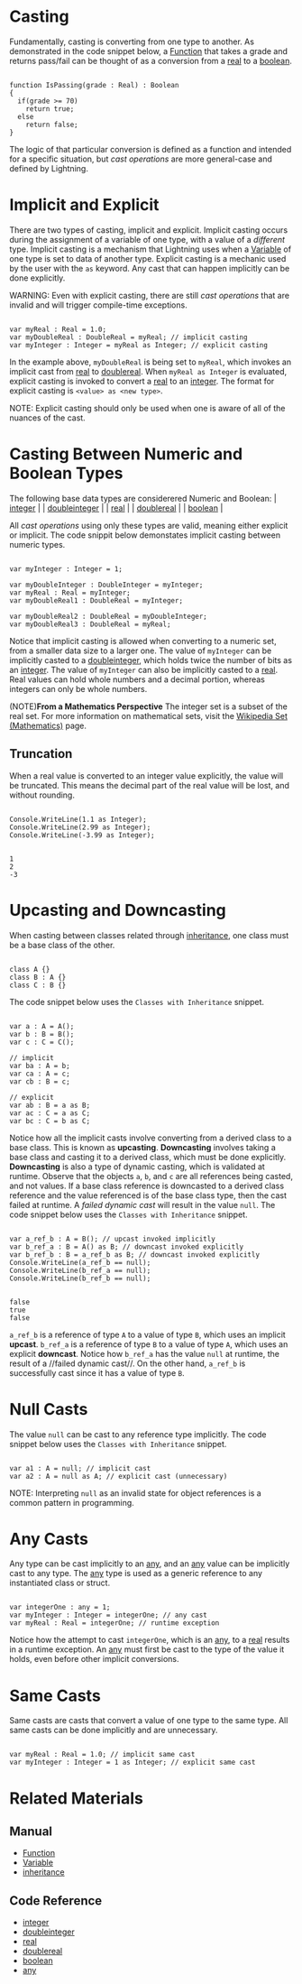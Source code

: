 # Casting
Fundamentally, casting is converting from one type to another.  As demonstrated in the code snippet below, a [Function](https://plasmaengine.github.io/PlasmaDocs/Manual/Lightning/functions.markdown) that takes a grade and returns pass/fail can be thought of as a conversion from a [real](https://github.com/PlasmaEngine/PlasmaDocs/tree/master/docs/C%2B%2B/code_reference/lightning_base_types/real.markdown) to a [boolean](https://github.com/PlasmaEngine/PlasmaDocs/tree/master/docs/C%2B%2B/code_reference/lightning_base_types/boolean.markdown).
<pre><code class="language-csharp" name="Conversion Function">
function IsPassing(grade : Real) : Boolean
{
  if(grade >= 70)
    return true;
  else
    return false;
}
</code></pre>

The logic of that particular conversion is defined as a function and intended for a specific situation, but *cast operations* are more general-case and defined by Lightning.

# Implicit and Explicit
There are two types of casting, implicit and explicit.  Implicit casting occurs during the assignment of a variable of one type, with a value of a *different* type.  Implicit casting is a mechanism that Lightning uses when a [Variable](https://plasmaengine.github.io/PlasmaDocs/Manual/Lightning/variables_and_data_types.markdown) of one type is set to data of another type.  Explicit casting is a mechanic used by the user with the `as` keyword.  Any cast that can happen implicitly can be done explicitly.

WARNING: Even with explicit casting, there are still *cast operations* that are invalid and will trigger compile-time exceptions.

<pre><code class="language-csharp" name="Casting Implicitly and Explicitly">
var myReal : Real = 1.0;
var myDoubleReal : DoubleReal = myReal; // implicit casting
var myInteger : Integer = myReal as Integer; // explicit casting
</code></pre>
In the example above, `myDoubleReal` is being set to `myReal`, which invokes an implicit cast from [real](https://github.com/PlasmaEngine/PlasmaDocs/tree/master/docs/C%2B%2B/code_reference/lightning_base_types/real.markdown) to [doublereal](https://github.com/PlasmaEngine/PlasmaDocs/tree/master/docs/C%2B%2B/code_reference/lightning_base_types/doublereal.markdown).  When `myReal as Integer` is evaluated, explicit casting is invoked to convert a [real](https://github.com/PlasmaEngine/PlasmaDocs/tree/master/docs/C%2B%2B/code_reference/lightning_base_types/real.markdown) to an [integer](https://github.com/PlasmaEngine/PlasmaDocs/tree/master/docs/C%2B%2B/code_reference/lightning_base_types/integer.markdown).  The format for explicit casting is `<value> as <new type>`.

NOTE: Explicit casting should only be used when one is aware of all of the nuances of the cast.

# Casting Between Numeric and Boolean Types
The following base data types are considerered Numeric and Boolean:
| [integer](https://github.com/PlasmaEngine/PlasmaDocs/tree/master/docs/C%2B%2B/code_reference/lightning_base_types/integer.markdown) |
| [doubleinteger](https://github.com/PlasmaEngine/PlasmaDocs/tree/master/docs/C%2B%2B/code_reference/lightning_base_types/doubleinteger.markdown) |
| [real](https://github.com/PlasmaEngine/PlasmaDocs/tree/master/docs/C%2B%2B/code_reference/lightning_base_types/real.markdown) |
| [doublereal](https://github.com/PlasmaEngine/PlasmaDocs/tree/master/docs/C%2B%2B/code_reference/lightning_base_types/doublereal.markdown) |
| [boolean](https://github.com/PlasmaEngine/PlasmaDocs/tree/master/docs/C%2B%2B/code_reference/lightning_base_types/boolean.markdown) |

All *cast operations* using only these types are valid, meaning either explicit or implicit.  The code snippit below demonstates implicit casting between numeric types.

<pre><code class="language-csharp" name="Implicit Numeric Casts">
var myInteger : Integer = 1;

var myDoubleInteger : DoubleInteger = myInteger;
var myReal : Real = myInteger;
var myDoubleReal1 : DoubleReal = myInteger;

var myDoubleReal2 : DoubleReal = myDoubleInteger;
var myDoubleReal3 : DoubleReal = myReal;
</code></pre>

Notice that implicit casting is allowed when converting to a numeric set, from a smaller data size to a larger one.  The value of `myInteger` can be implicitly casted to a [doubleinteger](https://github.com/PlasmaEngine/PlasmaDocs/tree/master/docs/C%2B%2B/code_reference/lightning_base_types/doubleinteger.markdown), which holds twice the number of bits as an [integer](https://github.com/PlasmaEngine/PlasmaDocs/tree/master/docs/C%2B%2B/code_reference/lightning_base_types/integer.markdown).  The value of `myInteger` can also be implicitly casted to a [real](https://github.com/PlasmaEngine/PlasmaDocs/tree/master/docs/C%2B%2B/code_reference/lightning_base_types/real.markdown).  Real values can hold whole numbers and a decimal portion, whereas integers can only be whole numbers.

(NOTE)**From a Mathematics Perspective** The integer set is a subset of the real set.  For more information on mathematical sets, visit the [Wikipedia Set (Mathematics)](https://en.wikipedia.org/wiki/Set_(mathematics)) page.

## Truncation
When a real value is converted to an integer value explicitly, the value will be truncated.  This means the decimal part of the real value will be lost, and without rounding.

<pre><code class="language-csharp" name="Implicit Numeric Casts">
Console.WriteLine(1.1 as Integer);
Console.WriteLine(2.99 as Integer);
Console.WriteLine(-3.99 as Integer);
</code></pre>
<pre><code name="Console Window">
1
2
-3
</code></pre>

# Upcasting and Downcasting
When casting between classes related through [inheritance](https://plasmaengine.github.io/PlasmaDocs/Manual/Lightning/inheritance.markdown), one class must be a base class of the other.

<pre><code class="language-csharp" name="Classes with Inheritance">
class A {}
class B : A {}
class C : B {}
</code></pre>

The code snippet below uses the `Classes with Inheritance` snippet.
<pre><code class="language-csharp" name="Upcasting and Downcasting">
var a : A = A();
var b : B = B();
var c : C = C();

// implicit
var ba : A = b;
var ca : A = c;
var cb : B = c;

// explicit
var ab : B = a as B;
var ac : C = a as C;
var bc : C = b as C;
</code></pre>

Notice how all the implicit casts involve converting from a derived class to a base class.  This is known as **upcasting**.  **Downcasting** involves taking a base class and casting it to a derived class, which must be done explicitly.  **Downcasting** is also a type of dynamic casting, which is validated at runtime.  Observe that the objects `a`, `b`, and `c` are all references being casted, and not values.  If a base class reference is downcasted to a derived class reference and the value referenced is of the base class type, then the cast failed at runtime.  A *failed dynamic cast* will result in the value `null`.  The code snippet below uses the `Classes with Inheritance` snippet.

<pre><code class="language-csharp" name="Dynamic Casting">
var a_ref_b : A = B(); // upcast invoked implicitly
var b_ref_a : B = A() as B; // downcast invoked explicitly
var b_ref_b : B = a_ref_b as B; // downcast invoked explicitly
Console.WriteLine(a_ref_b == null);
Console.WriteLine(b_ref_a == null);
Console.WriteLine(b_ref_b == null);
</code></pre>
<pre><code name="Console Window">
false
true
false
</code></pre>

`a_ref_b` is a reference of type `A` to a value of type `B`, which uses an implicit **upcast**.  `b_ref_a` is a reference of type `B` to a value of type `A`, which uses an explicit **downcast**.  Notice how `b_ref_a` has the value `null` at runtime, the result of a //failed dynamic cast//.  On the other hand, `a_ref_b` is successfully cast since it has a value of type `B`.

# Null Casts
The value `null` can be cast to any reference type implicitly.  The code snippet below uses the `Classes with Inheritance` snippet.

<pre><code class="language-csharp" name="Null Casting">
var a1 : A = null; // implicit cast
var a2 : A = null as A; // explicit cast (unnecessary)
</code></pre>

NOTE: Interpreting `null` as an invalid state for object references is a common pattern in programming.

 # Any Casts
Any type can be cast implicitly to an [any](https://github.com/PlasmaEngine/PlasmaDocs/tree/master/docs/C%2B%2B/code_reference/lightning_base_types/any.markdown), and an [any](https://github.com/PlasmaEngine/PlasmaDocs/tree/master/docs/C%2B%2B/code_reference/lightning_base_types/any.markdown) value can be implicitly cast to any type.  The [any](https://github.com/PlasmaEngine/PlasmaDocs/tree/master/docs/C%2B%2B/code_reference/lightning_base_types/any.markdown) type is used as a generic reference to any instantiated class or struct.
<pre><code class="language-csharp" name="Any Casting">
var integerOne : any = 1;
var myInteger : Integer = integerOne; // any cast
var myReal : Real = integerOne; // runtime exception
</code></pre>

Notice how the attempt to cast `integerOne`, which is an [any](https://github.com/PlasmaEngine/PlasmaDocs/tree/master/docs/C%2B%2B/code_reference/lightning_base_types/any.markdown), to a [real](https://github.com/PlasmaEngine/PlasmaDocs/tree/master/docs/C%2B%2B/code_reference/lightning_base_types/real.markdown) results in a runtime exception.  An [any](https://github.com/PlasmaEngine/PlasmaDocs/tree/master/docs/C%2B%2B/code_reference/lightning_base_types/any.markdown) must first be cast to the type of the value it holds, even before other implicit conversions.

# Same Casts
Same casts are casts that convert a value of one type to the same type.  All same casts can be done implicitly and are unnecessary.
<pre><code class="language-csharp" name="Same Casting">
var myReal : Real = 1.0; // implicit same cast
var myInteger : Integer = 1 as Integer; // explicit same cast
</code></pre>

# Related Materials
## Manual
- [Function](https://plasmaengine.github.io/PlasmaDocs/Manual/Lightning/functions.markdown)
- [Variable](https://plasmaengine.github.io/PlasmaDocs/Manual/Lightning/variables_and_data_types.markdown)
- [inheritance](https://plasmaengine.github.io/PlasmaDocs/Manual/Lightning/inheritance.markdown)

## Code Reference
- [integer](https://github.com/PlasmaEngine/PlasmaDocs/tree/master/docs/C%2B%2B/code_reference/lightning_base_types/integer.markdown)
- [doubleinteger](https://github.com/PlasmaEngine/PlasmaDocs/tree/master/docs/C%2B%2B/code_reference/lightning_base_types/doubleinteger.markdown)
- [real](https://github.com/PlasmaEngine/PlasmaDocs/tree/master/docs/C%2B%2B/code_reference/lightning_base_types/real.markdown)
- [doublereal](https://github.com/PlasmaEngine/PlasmaDocs/tree/master/docs/C%2B%2B/code_reference/lightning_base_types/doublereal.markdown)
- [boolean](https://github.com/PlasmaEngine/PlasmaDocs/tree/master/docs/C%2B%2B/code_reference/lightning_base_types/boolean.markdown)
- [any](https://github.com/PlasmaEngine/PlasmaDocs/tree/master/docs/C%2B%2B/code_reference/lightning_base_types/any.markdown) 

 